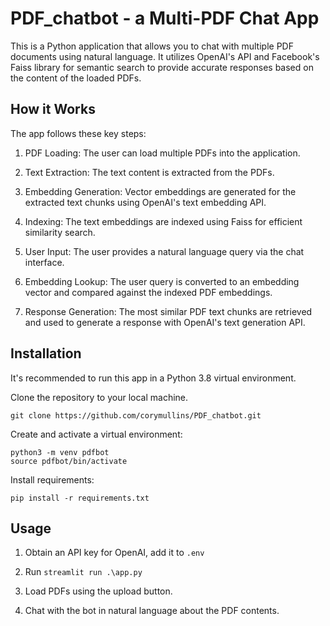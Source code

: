 # PDF_chatbot - a Multi-PDF Chat App 

This is a Python application that allows you to chat with multiple PDF documents using natural language. It utilizes OpenAI's API and Facebook's Faiss library for semantic search to provide accurate responses based on the content of the loaded PDFs.

## How it Works

The app follows these key steps:

1. PDF Loading: The user can load multiple PDFs into the application.

2. Text Extraction: The text content is extracted from the PDFs. 

3. Embedding Generation: Vector embeddings are generated for the extracted text chunks using OpenAI's text embedding API.

4. Indexing: The text embeddings are indexed using Faiss for efficient similarity search.

5. User Input: The user provides a natural language query via the chat interface.

6. Embedding Lookup: The user query is converted to an embedding vector and compared against the indexed PDF embeddings. 

7. Response Generation: The most similar PDF text chunks are retrieved and used to generate a response with OpenAI's text generation API.

## Installation

It's recommended to run this app in a Python 3.8 virtual environment. 

Clone the repository to your local machine.

```git clone https://github.com/corymullins/PDF_chatbot.git```

Create and activate a virtual environment:

```
python3 -m venv pdfbot
source pdfbot/bin/activate
```

Install requirements:

```pip install -r requirements.txt```

## Usage

1. Obtain an API key for OpenAI, add it to `.env` 

2. Run `streamlit run .\app.py`

3. Load PDFs using the upload button. 

4. Chat with the bot in natural language about the PDF contents.
